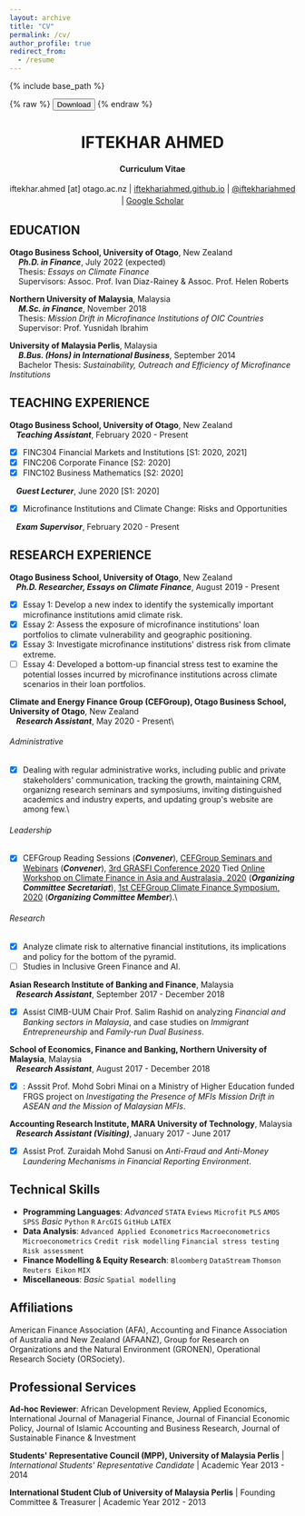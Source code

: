 ```yaml
---
layout: archive
title: "CV"
permalink: /cv/
author_profile: true
redirect_from:
  - /resume
---
```


{% include base_path %}

{% raw %}
<button onclick="window.open('/files/Iftekhar_Ahmed_CV_06252021.pdf')">Download</button>
{% endraw %}


<h1 class="western" align="center"><b>IFTEKHAR AHMED</b></h1>
<p style="line-height: 1.5;" align="center"><span><b>Curriculum Vitae</b> </span></p>
<p style="line-height: 1.5;" align="center"><span>iftekhar.ahmed [at] otago.ac.nz | <a href="http://iftekhariahmed.github.io/">iftekhariahmed.github.io</a> | <a href="http://www.twitter.com/iftekhariahmed">@iftekhariahmed</a> | <a href="https://scholar.google.co.nz/citations?user=OCPzU9MAAAAJ&hl=en">Google Scholar</a></span></p>


## EDUCATION
**Otago Business School, University of Otago**, New Zealand\
&nbsp;&nbsp;&nbsp;&nbsp;***Ph.D. in Finance***, July 2022 (expected)\
&nbsp;&nbsp;&nbsp;&nbsp;Thesis: *Essays on Climate Finance*\
&nbsp;&nbsp;&nbsp;&nbsp;Supervisors: Assoc. Prof. Ivan Diaz-Rainey & Assoc. Prof. Helen Roberts

**Northern University of Malaysia**, Malaysia\
&nbsp;&nbsp;&nbsp;&nbsp;***M.Sc. in Finance***, November 2018\
&nbsp;&nbsp;&nbsp;&nbsp;Thesis: *Mission Drift in Microfinance Institutions of OIC Countries*\
&nbsp;&nbsp;&nbsp;&nbsp;Supervisor: Prof. Yusnidah Ibrahim

**University of Malaysia Perlis**, Malaysia\
&nbsp;&nbsp;&nbsp;&nbsp;***B.Bus. (Hons) in International Business***, September 2014\
&nbsp;&nbsp;&nbsp;&nbsp;Bachelor Thesis: *Sustainability, Outreach and Efficiency of Microfinance Institutions*


## TEACHING EXPERIENCE
**Otago Business School, University of Otago**, New Zealand\
&nbsp;&nbsp;&nbsp;***Teaching Assistant***, February 2020 - Present
  - [x] FINC304 Financial Markets and Institutions [S1: 2020, 2021]
  - [x] FINC206 Corporate Finance [S2: 2020]
  - [x] FINC102 Business Mathematics [S2: 2020]

&nbsp;&nbsp;&nbsp;***Guest Lecturer***, June 2020 [S1: 2020]
  - [x] Microfinance Institutions and Climate Change: Risks and Opportunities

&nbsp;&nbsp;&nbsp;***Exam Supervisor***, February 2020 - Present


## RESEARCH EXPERIENCE
**Otago Business School, University of Otago**, New Zealand\
&nbsp;&nbsp;&nbsp;***Ph.D. Researcher, Essays on Climate Finance***, August 2019 - Present 
  - [x] Essay 1: Develop a new index to identify the systemically important microfinance institutions amid climate risk.
  - [x] Essay 2: Assess the exposure of microfinance institutions' loan portfolios to climate vulnerability and geographic positioning.
  - [x] Essay 3: Investigate microfinance institutions' distress risk from climate extreme.
  - [ ] Essay 4: Developed a bottom-up financial stress test to examine the potential losses incurred by microfinance institutions across climate scenarios in their loan portfolios.
  
**Climate and Energy Finance Group (CEFGroup), Otago Business School, University of Otago**, New Zealand\
&nbsp;&nbsp;&nbsp;***Research Assistant***, May 2020 - Present\
 ###### Administrative
  - [x] Dealing with regular administrative works, including public and private stakeholders' communication, tracking the growth, maintaining CRM, organizng research seminars and symposiums, inviting distinguished academics and industry experts, and updating group's website are among few.\
 ###### Leadership
  - [x] CEFGroup Reading Sessions (***Convener***), [CEFGroup Seminars and Webinars](https://blogs.otago.ac.nz/cefg/cefgroup-webinar-do-firms-experiencing-more-wildfires-disclose-more-wildfire-information-in-their-10-ks/) (***Convener***), [3rd GRASFI Conference 2020](https://www.susfinalliance2020.org/program) Tied [Online Workshop on Climate Finance in Asia and Australasia, 2020](https://blogs.otago.ac.nz/cefg/online-workshop-on-climate-finance-in-asia-and-australasia/) (***Organizing Committee Secretariat***), [1st CEFGroup Climate Finance Symposium, 2020](https://blogs.otago.ac.nz/cefg/events/call-for-papers-1st-cefgroup-climate-finance-symposium/) (***Organizing Committee Member***).\
###### Research
  - [x]  Analyze climate risk to alternative financial institutions, its implications and policy for the bottom of the pyramid.
  - [ ]  Studies in Inclusive Green Finance and AI.
 
  **Asian Research Institute of Banking and Finance**, Malaysia\
&nbsp;&nbsp;&nbsp;***Research Assistant***, September 2017 - December 2018
  - [x] Assist CIMB-UUM Chair Prof. Salim Rashid on analyzing *Financial and Banking sectors in Malaysia*, and case studies on  *Immigrant Entrepreneurship* and *Family-run Dual Business*.
 
 **School of Economics, Finance and Banking, Northern University of Malaysia**, Malaysia\
&nbsp;&nbsp;&nbsp;***Research Assistant***, August 2017 - December 2018
  - [x] : Asssit Prof. Mohd Sobri Minai on a Ministry of Higher Education funded FRGS project on *Investigating the Presence of MFIs Mission Drift in ASEAN and the Mission of Malaysian MFIs*.

 **Accounting Research Institute, MARA University of Technology**, Malaysia\
&nbsp;&nbsp;&nbsp;***Research Assistant (Visiting)***, January 2017 - June 2017
  - [x] Assist Prof. Zuraidah Mohd Sanusi on *Anti-Fraud and Anti-Money Laundering Mechanisms in Financial Reporting Environment*.
 

## Technical Skills
* **Programming Languages**: *Advanced* `STATA` `Eviews` `Microfit` `PLS` `AMOS` `SPSS` *Basic* `Python` `R` `ArcGIS` `GitHub` `LATEX`
* **Data Analysis**: `Advanced Applied Econometrics` `Macroeconometrics` `Microeconometrics` `Credit risk modelling` `Financial stress testing`  `Risk assessment`
* **Finance Modelling & Equity Research**: `Bloomberg` `DataStream` `Thomson Reuters Eikon` `MIX`
* **Miscellaneous**: *Basic* `Spatial modelling`


## Affiliations
American Finance Association (AFA), Accounting and Finance Association of Australia and New Zealand (AFAANZ), Group for Research on Organizations and the Natural Environment (GRONEN), Operational Research Society (ORSociety).


## Professional Services
**Ad-hoc Reviewer**: African Development Review, Applied Economics, International Journal of Managerial Finance, Journal of Financial Economic Policy, Journal of Islamic Accounting and Business Research, Journal of Sustainable Finance & Investment

**Students' Representative Council (MPP), University of Malaysia Perlis** | *International Students' Representative Candidate* | Academic Year  2013 - 2014

**International Student Club of University of Malaysia Perlis** | Founding Committee & Treasurer | Academic Year 2012 - 2013


